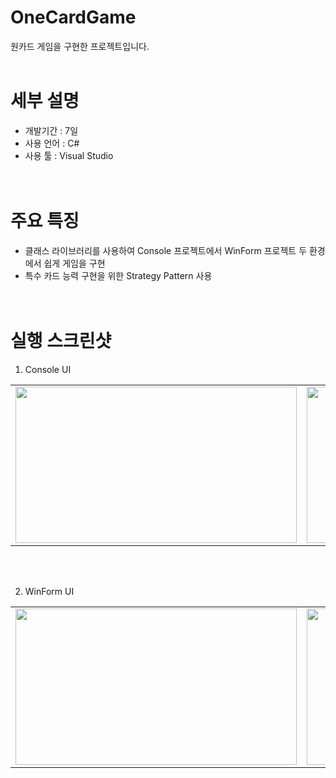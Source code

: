# OneCardGame
원카드 게임을 구현한 프로젝트입니다. 
<br/><br/>
# 세부 설명
- 개발기간 : 7일
- 사용 언어 : C#
- 사용 툴 : Visual Studio
<br/><br/><br/>
# 주요 특징
- 클래스 라이브러리를 사용하여 Console 프로젝트에서 WinForm 프로젝트 두 환경에서 쉽게 게임을 구현
- 특수 카드 능력 구현을 위한 Strategy Pattern 사용
<br/><br/><br/>
# 실행 스크린샷
1. Console UI
<table>
  <tr>
<td><img src="https://user-images.githubusercontent.com/25303946/47774974-cdc25080-dd31-11e8-9611-ab50d324b8a3.png" width="450" height="250"/></td>
<td><img src="https://user-images.githubusercontent.com/25303946/47774983-d155d780-dd31-11e8-9f0f-54560171eef3.png" width="450" height="250"/></td>
  </tr>
</table>
<br/><br/>

2. WinForm UI
<table>
  <tr>
<td><img src="https://user-images.githubusercontent.com/25303946/47774988-d2870480-dd31-11e8-8908-b5b762d43c18.png" width="450" height="250"/></td>
<td><img src="https://user-images.githubusercontent.com/25303946/47774989-d31f9b00-dd31-11e8-9161-46f5440407f7.png" width="450" height="250"/></td>
  </tr>
</table>
<br/><br/>
